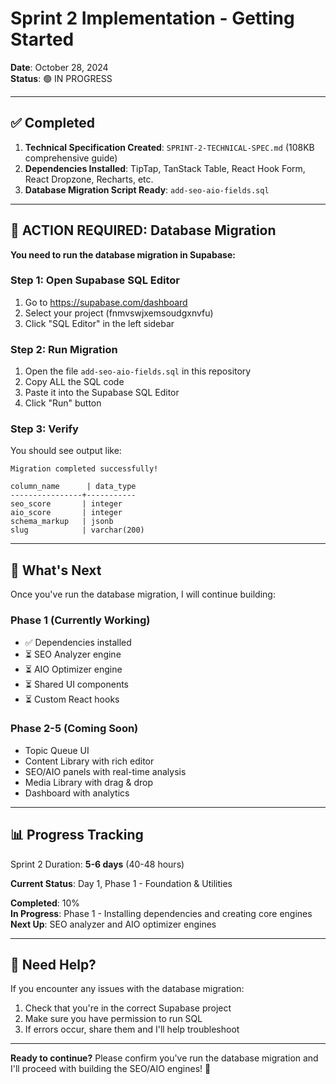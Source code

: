 # Sprint 2 Implementation - Getting Started

**Date**: October 28, 2024  
**Status**: 🟢 IN PROGRESS

---

## ✅ Completed

1. **Technical Specification Created**: `SPRINT-2-TECHNICAL-SPEC.md` (108KB comprehensive guide)
2. **Dependencies Installed**: TipTap, TanStack Table, React Hook Form, React Dropzone, Recharts, etc.
3. **Database Migration Script Ready**: `add-seo-aio-fields.sql`

---

## 🔴 ACTION REQUIRED: Database Migration

**You need to run the database migration in Supabase:**

### Step 1: Open Supabase SQL Editor
1. Go to https://supabase.com/dashboard
2. Select your project (fnmvswjxemsoudgxnvfu)
3. Click "SQL Editor" in the left sidebar

### Step 2: Run Migration
1. Open the file `add-seo-aio-fields.sql` in this repository
2. Copy ALL the SQL code
3. Paste it into the Supabase SQL Editor
4. Click "Run" button

### Step 3: Verify
You should see output like:
```
Migration completed successfully!

column_name      | data_type
----------------+-----------
seo_score       | integer
aio_score       | integer
schema_markup   | jsonb
slug            | varchar(200)
```

---

## 🚀 What's Next

Once you've run the database migration, I will continue building:

### Phase 1 (Currently Working)
- ✅ Dependencies installed
- ⏳ SEO Analyzer engine
- ⏳ AIO Optimizer engine  
- ⏳ Shared UI components
- ⏳ Custom React hooks

### Phase 2-5 (Coming Soon)
- Topic Queue UI
- Content Library with rich editor
- SEO/AIO panels with real-time analysis
- Media Library with drag & drop
- Dashboard with analytics

---

## 📊 Progress Tracking

Sprint 2 Duration: **5-6 days** (40-48 hours)

**Current Status**: Day 1, Phase 1 - Foundation & Utilities

**Completed**: 10%  
**In Progress**: Phase 1 - Installing dependencies and creating core engines  
**Next Up**: SEO analyzer and AIO optimizer engines

---

## 💬 Need Help?

If you encounter any issues with the database migration:
1. Check that you're in the correct Supabase project
2. Make sure you have permission to run SQL
3. If errors occur, share them and I'll help troubleshoot

---

**Ready to continue?** Please confirm you've run the database migration and I'll proceed with building the SEO/AIO engines! 🎯

